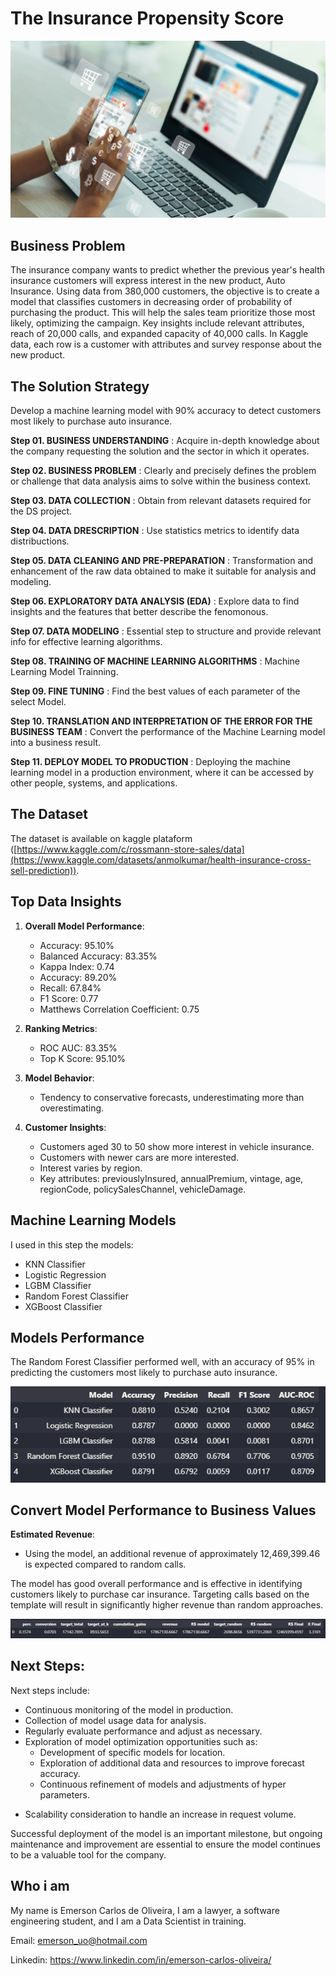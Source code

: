 # The Insurance Propensity Score

![Sales Forescast](img/propensity_score.jpeg)

## Business Problem

The insurance company wants to predict whether the previous year's health insurance customers will express interest in the new product, Auto Insurance. 
Using data from 380,000 customers, the objective is to create a model that classifies customers in decreasing order of probability of purchasing the product. 
This will help the sales team prioritize those most likely, optimizing the campaign. Key insights include relevant attributes, reach of 20,000 calls, and expanded capacity of 40,000 calls. 
In Kaggle data, each row is a customer with attributes and survey response about the new product.

## The Solution Strategy

Develop a machine learning model with 90% accuracy to detect customers most likely to purchase auto insurance.

**Step 01. BUSINESS UNDERSTANDING** : Acquire in-depth knowledge about the company requesting the solution and the sector in which it operates.

**Step 02. BUSINESS PROBLEM** : Clearly and precisely defines the problem or challenge that data analysis aims to solve within the business context.

**Step 03. DATA COLLECTION** : Obtain from relevant datasets required for the DS project.

**Step 04. DATA DRESCRIPTION** : Use statistics metrics to identify data distribuctions.

**Step 05. DATA CLEANING AND PRE-PREPARATION** : Transformation and enhancement of the raw data obtained to make it suitable for analysis and modeling.

**Step 06. EXPLORATORY DATA ANALYSIS (EDA)** : Explore data to find insights and the features that better describe the fenomonous.

**Step 07. DATA MODELING** : Essential step to structure and provide relevant info for effective learning algorithms.

**Step 08. TRAINING OF MACHINE LEARNING ALGORITHMS** : Machine Learning Model Trainning.

**Step 09. FINE TUNING** : Find the best values of each parameter of the select Model.

**Step 10. TRANSLATION AND INTERPRETATION OF THE ERROR FOR THE BUSINESS TEAM** : Convert the performance of the Machine Learning model into a business result.

**Step 11. DEPLOY MODEL TO PRODUCTION** : Deploying the machine learning model in a production environment, where it can be accessed by other people, systems, and applications.


## The Dataset

The dataset is available on kaggle plataform ([https://www.kaggle.com/c/rossmann-store-sales/data](https://www.kaggle.com/datasets/anmolkumar/health-insurance-cross-sell-prediction)).


## Top Data Insights 

1. **Overall Model Performance**:
   - Accuracy: 95.10%
   - Balanced Accuracy: 83.35%
   - Kappa Index: 0.74
   - Accuracy: 89.20%
   - Recall: 67.84%
   - F1 Score: 0.77
   - Matthews Correlation Coefficient: 0.75

2. **Ranking Metrics**:
   - ROC AUC: 83.35%
   - Top K Score: 95.10%

3. **Model Behavior**:
   - Tendency to conservative forecasts, underestimating more than overestimating.

4. **Customer Insights**:
   - Customers aged 30 to 50 show more interest in vehicle insurance.
   - Customers with newer cars are more interested.
   - Interest varies by region.
   - Key attributes: previouslyInsured, annualPremium, vintage, age, regionCode, policySalesChannel, vehicleDamage.

## Machine Learning Models

I used in this step the models:
* KNN Classifier
* Logistic Regression
* LGBM Classifier
* Random Forest Classifier
* XGBoost Classifier

## Models Performance

The Random Forest Classifier performed well, with an accuracy of 95% in predicting the customers most likely to purchase auto insurance.

![RFCFinalPerformance](img/performance_model.png)


## Convert Model Performance to Business Values
**Estimated Revenue**:
   - Using the model, an additional revenue of approximately 12,469,399.46 is expected compared to random calls.

The model has good overall performance and is effective in identifying customers likely to purchase car insurance. Targeting calls based on the template will result in significantly higher revenue than random approaches.

![salesByCompetitionDistance](img/estimated_revenue.png)

## Next Steps:
Next steps include:
+ Continuous monitoring of the model in production.
+ Collection of model usage data for analysis.
+ Regularly evaluate performance and adjust as necessary.
+ Exploration of model optimization opportunities such as:
    - Development of specific models for location.
    - Exploration of additional data and resources to improve forecast accuracy.
    - Continuous refinement of models and adjustments of hyper parameters.
- Scalability consideration to handle an increase in request volume.

Successful deployment of the model is an important milestone, but ongoing maintenance and improvement are essential to ensure the model continues to be a valuable tool for the company.

## Who i am

My name is Emerson Carlos de Oliveira, I am a lawyer, a software engineering student, and I am a Data Scientist in training.

Email: emerson_uo@hotmail.com

Linkedin: https://www.linkedin.com/in/emerson-carlos-oliveira/
